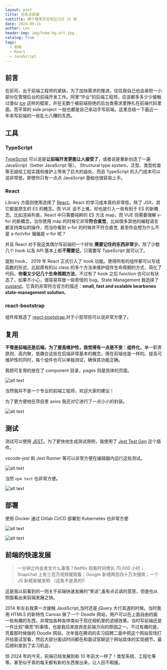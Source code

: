 ```yaml
---
layout: post
title: 也写点前端
subtitle: 哪个程序员没写过几行 JS 呢
date: 2024-09-11
author: Lnn
header-img: img/home-bg-art.jpg
catalog: true
tags:
  - 前端
  - React
  - JavaScript
---
```


## 前言

在前司，出于前端工程师的紧缺，为了加快需求的推进，往往我自己也会承担一小部分在管理后台的前端开发工作。阿里“毕业”的后端工程师，应该都多多少少接触过类似 [ice](https://v3.ice.work) 这样的框架，并在无数个被前端拒绝的后台类需求里挣扎在前端代码里面。而平常的 side project 一般也都是自己来动手写前端。这里总结一下最近一年来写前端的一些乱七八糟的东西。

## 工具

### TypeScript

[TypeScript](https://www.typescriptlang.org) 可以说是**让前端开发更能让人接受了**，或者说是重新创造了一遍 JavaScript（better JavaScript 呀）。 Structural type system，泛型、类型检查等无疑给工程实践和维护上带来了巨大的益处。而且 TypeScript 的入门成本可以说非常低，即使你只有一点点 JavaScript 基础也很容易上手。

### React

Library 方面则使用选择了 [React](https://react.dev)。React 的学习成本真的非常低，除了 JSX，其它都是原生的 ES 的概念。而 VUE 谈不上难，却也是引入一些有别于 ES 的新概念。比如渲染列表，React 中只需要纯粹的 ES 方法 map，而 VUE 则需要理解 v-for 的新概念。当你使用 map 的时候它非常**符合直觉**，比如很多其他的编程语言都支持类似的操作，而当你看到 v-for 的时候并不符合直觉, 甚至你会想为什么不是 a-for/vfor 偏偏是 v-for 呢？

并且 React 对于我这类偶尔写前端的一个好处:**需要记住的东西非常少**。除了少数几个 hook 以及 API 基本上都**不需要记**，只需要写 TypeScript 就可以了。

提到 hook， 2019 年 React 正式引入了 hook 功能。使得所有的组件都可以写成函数的形式，比起原有的以 class 的多个方法来维护组件生命周期的方式，简化了代码，**你看又少记几个生命周期方法**。不过有了 hook 之后 function 也可以有状态了，如果不小心，很容易导致一些奇怪的 bug。State Management 我选择了 [zustand](https://github.com/pmndrs/zustand)，它真的非常符合官方的描述：**small, fast and scalable bearbones state-management solution**。

### react-bootstrap

组件库我选了 [react-bootstrap](https://react-bootstrap.github.io/),对于小型项目可以说非常方便了。

## 复用

**不管是前端还是后端，为了提高维护性，我觉得有一点是不变：组件化**。单一职责原则、高内聚，低耦合这些在后端非常基本的概念，用在前端也是一样的。提高可维护性的同时，每个组件也可以单独测试，确保其功能正确。

我把可复用的放在了 component 目录，pages 则是具体的页面。

![alt text](https://linnaname.github.io/img/blog/tech/connectdev/fontend/image_01.png)

当然我并不是一个专业的前端工程师，欢迎大家的建议！

为了更方便地在项目里 axios 我还对它进行了一点小小的封装。

![alt text](https://linnaname.github.io/img/blog/tech/connectdev/fontend/image_05.png)

## 测试

测试可以使用 [JEST](https://jestjs.io)。为了更快地生成测试用例，我使用了 [Jest Test Gen](https://marketplace.visualstudio.com/items?itemName=com-egm0121.vs-jest-test-gen) 这个插件。

vscode-jest 和 Jest Runner 等可以非常方便在编辑器内运行这些测试。

![alt text](https://linnaname.github.io/img/blog/tech/connectdev/fontend/image_01.png)

当然 `npm test` 也非常方便。

![alt text](https://linnaname.github.io/img/blog/tech/connectdev/fontend/image.png)

## 部署

使用 Docker 通过 Gitlab CI/CD 部署到 Kubernetes 也非常方便

![alt text](https://linnaname.github.io/img/blog/tech/connectdev/fontend/image_02.png)

![alt text](https://linnaname.github.io/img/blog/tech/connectdev/fontend/image_03.png)

## 前端的快速发展

> 一分钟之内会发生什么事情？Netflix 观看时间增长 70,000 小时；Snapchat 上有三百万视频被观看；Google 新增两百四十万次搜索；一个 JS 新框架被发明 （这条不是真的!)

这是我以前看到的一则关于前端快速发展的”笑话“,虽有点讥讽的意思，但是也从侧面看出来前端发展之快。

2014 年左右我第一次接触 JavaScript,当时还是 jQuery 大行其道的时候。当时我用 HTML5 的新特性 Canvas 做了一个 Doodle 网站，用户可以在上面自由的画一些有趣的东西，并增加各种各样类似于现在相机里的滤镜效果。当时写前端还是一件比较”痛苦“的事情，也是我后来放弃走前端方向的原因之一。不过有趣的是，凭着那时候做的 Doodle 网站，次年我在腾讯的实习招聘二面中把这个网站现场打开给面试官看，然后大部分面试时间都在和面试官聊这个网站具体的实现细节，最后顺利拿到了实习机会。

但 2024 年的今天，前端已经发展到和 10 年前大一样了！类型系统、工程化等等，甚至似乎真的每天都有新的东西冒出来，让人目不暇接。
